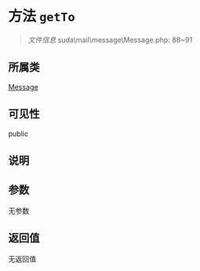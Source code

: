 # 方法 `getTo`

> *文件信息* suda\mail\message\Message.php: 88~91

## 所属类 

[Message](../Message.md)

## 可见性

 public 

## 说明



## 参数


无参数


## 返回值

无返回值
